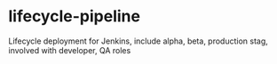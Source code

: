 # lifecycle-pipeline
Lifecycle deployment for Jenkins, include alpha, beta, production stag, involved with developer, QA roles
